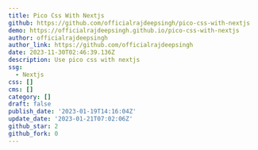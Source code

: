```yaml
---
title: Pico Css With Nextjs
github: https://github.com/officialrajdeepsingh/pico-css-with-nextjs
demo: https://officialrajdeepsingh.github.io/pico-css-with-nextjs
author: officialrajdeepsingh
author_link: https://github.com/officialrajdeepsingh
date: 2023-11-30T02:46:39.136Z
description: Use pico css with nextjs
ssg:
  - Nextjs
css: []
cms: []
category: []
draft: false
publish_date: '2023-01-19T14:16:04Z'
update_date: '2023-01-21T07:02:06Z'
github_star: 2
github_fork: 0
---
```

